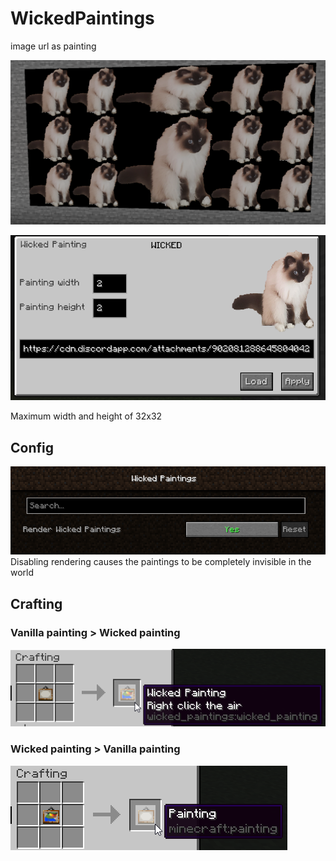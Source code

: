 # WickedPaintings

image url as painting

![cat](./images/cat.png)

![Painting Edit Screen](./images/edit.png)

Maximum width and height of 32x32

## Config

![Config screen](./images/config.png)
Disabling rendering causes the paintings to be completely invisible in the world

## Crafting

### Vanilla painting > Wicked painting

![From painting](./images/from_painting.png)

### Wicked painting > Vanilla painting

![To painting](./images/to_painting.png)
